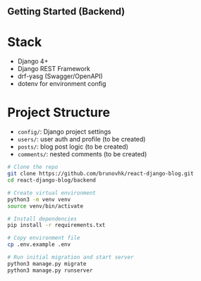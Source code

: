 ## Getting Started (Backend)

# Stack
- Django 4+
- Django REST Framework
- drf-yasg (Swagger/OpenAPI)
- dotenv for environment config

# Project Structure
- `config/`: Django project settings
- `users/`: user auth and profile (to be created)
- `posts/`: blog post logic (to be created)
- `comments/`: nested comments (to be created)

```bash
# Clone the repo
git clone https://github.com/brunovhk/react-django-blog.git
cd react-django-blog/backend

# Create virtual environment
python3 -m venv venv
source venv/bin/activate

# Install dependencies
pip install -r requirements.txt

# Copy environment file
cp .env.example .env

# Run initial migration and start server
python3 manage.py migrate
python3 manage.py runserver
```
